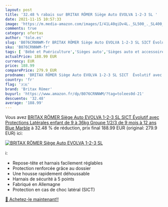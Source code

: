 ```yaml
---
layout: post
title: '32.48 % rabais sur BRITAX RÖMER Siège Auto EVOLVA 1-2-3 SL '
date: 2021-11-15 10:57:33
image: 'https://m.media-amazon.com/images/I/41L40qiDv4L._SL500_._SL400_.jpg'
comments: true
category: ofertas
author: 'tole.es'
slug: 'B076CRNNWM-fr BRITAX RÖMER Siège Auto EVOLVA 1-2-3 SL SICT Évolutif avec...'
sku: 'B076CRNNWM-fr'
tags: [ 'Bébé et Puériculture','Sièges auto','Sièges auto et accessoires','britax römer', ]
actualPrice: 188.99 EUR
currency: EUR
price: 188.99
comparePrice: 279.9 EUR
prodname: 'BRITAX RÖMER Siège Auto EVOLVA 1-2-3 SL SICT  Évolutif avec Protections Latérales  enfant de 9 à 36kg  Groupe 1/2/3  de 9 mois à 12 ans  Blue Marble'
country: 'fr'
flag: '🇫🇷'
brand: 'Britax Römer'
buyurl: 'https://www.amazon.fr/dp/B076CRNNWM/?tag=tolees0d-21'
descuento: '32.48'
average: '188.99'
---
```


Vous avez [BRITAX RÖMER Siège Auto EVOLVA 1-2-3 SL SICT  Évolutif avec Protections Latérales  enfant de 9 à 36kg  Groupe 1/2/3  de 9 mois à 12 ans  Blue Marble](https://www.amazon.fr/dp/B076CRNNWM/?tag=tolees0d-21)  à  32.48 % de réduction, prix final  188.99 EUR (original: 279.9 EUR) ici:

[![BRITAX RÖMER Siège Auto EVOLVA 1-2-3 SL ](https://m.media-amazon.com/images/I/41L40qiDv4L._SL500_._SL400_.jpg)](https://www.amazon.fr/dp/B076CRNNWM/?tag=tolees0d-21)

ℹ️:

- Repose-tête et harnais facilement réglables
- Protection renforcée grâce au dossier
- Une housse rapidement déhoussable
- Harnais de sécurité à 5 points
- Fabriqué en Allemagne
- Protection en cas de choc latéral (SICT)

[🛒 Achetez-le maintenant!!](https://www.amazon.fr/dp/B076CRNNWM/?tag=tolees0d-21)
